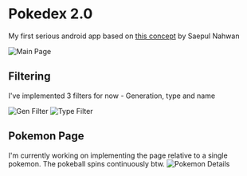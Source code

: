 # Pokedex 2.0
My first serious android app based on [this concept](https://dribbble.com/shots/6545819-Pokedex-App) by Saepul Nahwan

![Main Page](https://github.com/FabZanna/FabulousPokedex/blob/master/app/files/main_activity_snippet.png "Main Page")

## Filtering
I've implemented 3 filters for now - Generation, type and name

![Gen Filter](https://github.com/FabZanna/FabulousPokedex/blob/master/app/files/gen_filter_snippet.png "Gen Filter") ![Type Filter](https://github.com/FabZanna/FabulousPokedex/blob/master/app/files/type_filter_snippet.png "Type Filter")

## Pokemon Page
I'm currently working on implementing the page relative to a single pokemon. The pokeball spins continuously btw.
![Pokemon Details](https://github.com/FabZanna/FabulousPokedex/blob/master/app/files/pokemon_details.png "Pokemon Details")